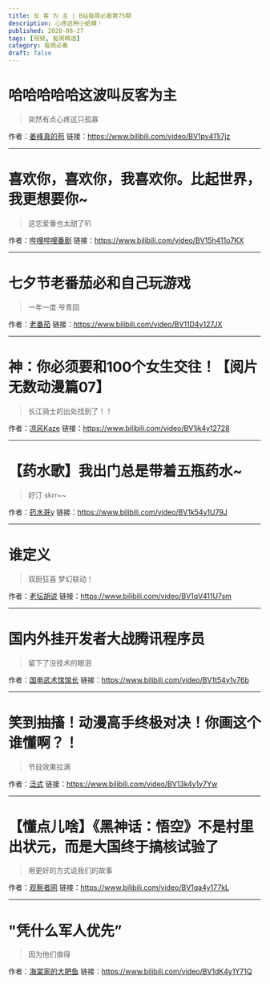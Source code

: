 ```yaml
---
title: 反 客 为 主 | B站每周必看第75期
description: 心疼这种小蛤蟆！
published: 2020-08-27
tags: [视频, 每周精选]
category: 每周必看
draft: false
---
```


# 哈哈哈哈哈这波叫反客为主
> 突然有点心疼这只孤寡

作者：[姜峰真的苟](https://space.bilibili.com/44688866)
链接：https://www.bilibili.com/video/BV1pv411i7jz

---

# 喜欢你，喜欢你，我喜欢你。比起世界，我更想要你~
> 这恋爱番也太甜了叭

作者：[哔哩哔哩番剧](https://space.bilibili.com/928123)
链接：https://www.bilibili.com/video/BV15h411o7KX

---

# 七夕节老番茄必和自己玩游戏
> 一年一度 爷青回

作者：[老番茄](https://space.bilibili.com/546195)
链接：https://www.bilibili.com/video/BV11D4y127JX

---

# 神：你必须要和100个女生交往！【阅片无数动漫篇07】
> 长江骑士的出处找到了！！

作者：[凉风Kaze](https://space.bilibili.com/14110780)
链接：https://www.bilibili.com/video/BV1jk4y12728

---

# 【药水歌】我出门总是带着五瓶药水~
> 好汀 skrr~~

作者：[药水哥y](https://space.bilibili.com/305642157)
链接：https://www.bilibili.com/video/BV1k54y1U79J

---

# 谁定义
> 双厨狂喜 梦幻联动！

作者：[老坛胡说](https://space.bilibili.com/279583114)
链接：https://www.bilibili.com/video/BV1qV411U7sm

---

# 国内外挂开发者大战腾讯程序员
> 留下了没技术的眼泪

作者：[国电武术馆馆长](https://space.bilibili.com/235630215)
链接：https://www.bilibili.com/video/BV1t54y1v76b

---

# 笑到抽搐！动漫高手终极对决！你画这个谁懂啊？！
> 节目效果拉满

作者：[泛式](https://space.bilibili.com/63231)
链接：https://www.bilibili.com/video/BV13k4y1y7Yw

---

# 【懂点儿啥】《黑神话：悟空》不是村里出状元，而是大国终于搞核试验了
> 用更好的方式说我们的故事

作者：[观察者网](https://space.bilibili.com/10330740)
链接：https://www.bilibili.com/video/BV1qa4y177kL

---

# "凭什么军人优先”
> 因为他们值得

作者：[海棠家的大肥鱼](https://space.bilibili.com/34840587)
链接：https://www.bilibili.com/video/BV1dK4y1Y71Q

